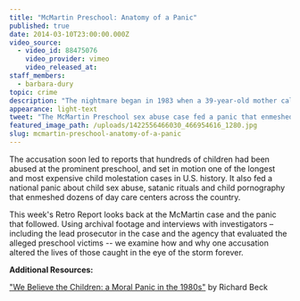 ```yaml
---
title: "McMartin Preschool: Anatomy of a Panic"
published: true
date: 2014-03-10T23:00:00.000Z
video_source:
  - video_id: 88475076
    video_provider: vimeo
    video_released_at:
staff_members:
  - barbara-dury
topic: crime
description: "The nightmare began in 1983 when a 39-year-old mother called the police department in Manhattan Beach, California and accused a teacher at the McMartin Preschool, Raymond Buckey, of molesting her two and a half-year old son. "
appearance: light-text
tweet: "The McMartin Preschool sex abuse case fed a panic that enmeshed many day care centers across the US "
featured_image_path: /uploads/1422556466030_466954616_1280.jpg
slug: mcmartin-preschool-anatomy-of-a-panic
---
```


The accusation soon led to reports that hundreds of children had been abused at the prominent preschool, and set in motion one of the longest and most expensive child molestation cases in U.S. history. It also fed a national panic about child sex abuse, satanic rituals and child pornography that enmeshed dozens of day care centers across the country.

This week's Retro Report looks back at the McMartin case and the panic that followed. Using archival footage and interviews with investigators – including the lead prosecutor in the case and the agency that evaluated the alleged preschool victims -- we examine how and why one accusation altered the lives of those caught in the eye of the storm forever.

**Additional Resources:**

["We Believe the Children: a Moral Panic in the 1980s"](http://www.amazon.com/We-Believe-Children-Moral-Panic/dp/1610392876) by Richard Beck

